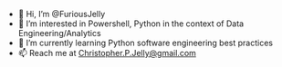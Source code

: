 - 👋 Hi, I’m @FuriousJelly
- 👀 I’m interested in Powershell, Python in the context of Data Engineering/Analytics
- 🌱 I’m currently learning Python software engineering best practices
- 📫 Reach me at Christopher.P.Jelly@gmail.com

<!---
FuriousJelly/FuriousJelly is a ✨ special ✨ repository because its `README.md` (this file) appears on your GitHub profile.
You can click the Preview link to take a look at your changes.
--->
